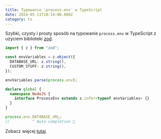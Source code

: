 ```yaml
---
title: Typowanie `process.env` w TypeScript
date: 2024-05-11T10:14:00.000Z
category: ts
---
```


Szybki, czysty i prosty sposób na typowanie `process.env` w TypeScript z użyciem biblioteki [zod](https://zod.dev/).

```ts
import { z } from "zod";

const envVariables = z.object({
  DATABASE_URL: z.string(),
  CUSTOM_STUFF: z.string(),
});

envVariables.parse(process.env);

declare global {
  namespace NodeJS {
    interface ProcessEnv extends z.infer<typeof envVariables> {}
  }
}

process.env.DATABASE_URL;
//          ^ Auto-completion 🥳
```

Zobacz więcej [tutaj](https://www.youtube.com/watch?v=q1im-hMlKhM).
